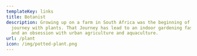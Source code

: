 ```yaml
---
templateKey: links
title: Botanist
description: Growing up on a farm in South Africa was the beginning of my
  journey with plants. That Journey has lead to an indoor gardening fascination,
  and an obsession with urban agriculture and aquaculture.
url: /plant
icon: /img/potted-plant.png
---
```

